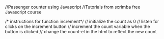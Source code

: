 //Passenger counter using Javascript
//Tutorials from scrimba free Javascript course

/* instructions for function increment*/
// initialize the count as 0
// listen for clicks on the increment button
// increment the count variable when the button is clicked
// change the count-el in the html to reflect the new count
